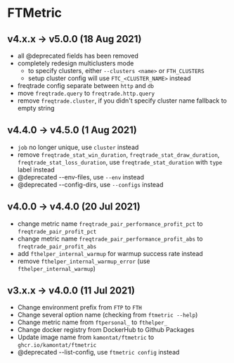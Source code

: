 # FTMetric

## v4.x.x -> v5.0.0 (18 Aug 2021)

- all @deprecated fields has been removed
- completely redesign multiclusters mode
  - to specify clusters, either `--clusters <name>` or `FTH_CLUSTERS`
  - setup cluster config will use `FTC_<CLUSTER_NAME>` instead
- freqtrade config separate between `http` and `db`
- move `freqtrade.query` to `freqtrade.http.query`
- remove `freqtrade.cluster`, if you didn't specify cluster name fallback to empty string

## v4.4.0 -> v4.5.0 (1 Aug 2021)

- `job` no longer unique, use `cluster` instead
- remove `freqtrade_stat_win_duration`, `freqtrade_stat_draw_duration`, `freqtrade_stat_loss_duration`, use `freqtrade_stat_duration` with `type` label instead
- @deprecated --env-files, use `--env` instead
- @deprecated --config-dirs, use `--configs` instead

## v4.0.0 -> v4.4.0 (20 Jul 2021)

- change metric name `freqtrade_pair_performance_profit_pct` to `freqtrade_pair_profit_pct`
- change metric name `freqtrade_pair_performance_profit_abs` to `freqtrade_pair_profit_abs`
- add `fthelper_internal_warmup` for warmup success rate instead
- remove `fthelper_internal_warmup_error` (use `fthelper_internal_warmup`)

## v3.x.x -> v4.0.0 (11 Jul 2021)

- Change environment prefix from `FTP` to `FTH`
- Change several option name (checking from `ftmetric --help`)
- Change metric name from `ftpersonal_` to `fthelper_`
- Change docker registry from DockerHub to Github Packages
- Update image name from `kamontat/ftmetric` to `ghcr.io/kamontat/ftmetric`
- @deprecated --list-config, use `ftmetric config` instead
